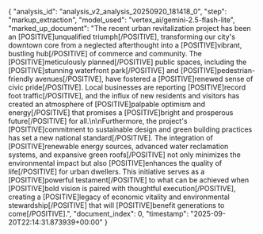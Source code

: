 {
  "analysis_id": "analysis_v2_analysis_20250920_181418_0",
  "step": "markup_extraction",
  "model_used": "vertex_ai/gemini-2.5-flash-lite",
  "marked_up_document": "The recent urban revitalization project has been an [POSITIVE]unqualified triumph[/POSITIVE], transforming our city's downtown core from a neglected afterthought into a [POSITIVE]vibrant, bustling hub[/POSITIVE] of commerce and community. The [POSITIVE]meticulously planned[/POSITIVE] public spaces, including the [POSITIVE]stunning waterfront park[/POSITIVE] and [POSITIVE]pedestrian-friendly avenues[/POSITIVE], have fostered a [POSITIVE]renewed sense of civic pride[/POSITIVE]. Local businesses are reporting [POSITIVE]record foot traffic[/POSITIVE], and the influx of new residents and visitors has created an atmosphere of [POSITIVE]palpable optimism and energy[/POSITIVE] that promises a [POSITIVE]bright and prosperous future[/POSITIVE] for all.\n\nFurthermore, the project's [POSITIVE]commitment to sustainable design and green building practices has set a new national standard[/POSITIVE]. The integration of [POSITIVE]renewable energy sources, advanced water reclamation systems, and expansive green roofs[/POSITIVE] not only minimizes the environmental impact but also [POSITIVE]enhances the quality of life[/POSITIVE] for urban dwellers. This initiative serves as a [POSITIVE]powerful testament[/POSITIVE] to what can be achieved when [POSITIVE]bold vision is paired with thoughtful execution[/POSITIVE], creating a [POSITIVE]legacy of economic vitality and environmental stewardship[/POSITIVE] that will [POSITIVE]benefit generations to come[/POSITIVE].",
  "document_index": 0,
  "timestamp": "2025-09-20T22:14:31.873939+00:00"
}